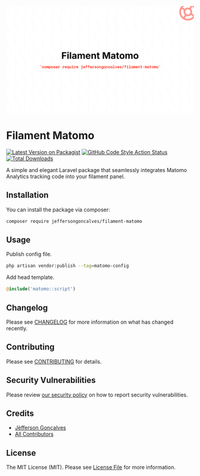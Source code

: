 <div class="filament-hidden">

![Filament Matomo](https://raw.githubusercontent.com/jeffersongoncalves/filament-matomo/master/art/jeffersongoncalves-filament-matomo.png)

</div>

# Filament Matomo

[![Latest Version on Packagist](https://img.shields.io/packagist/v/jeffersongoncalves/filament-matomo.svg?style=flat-square)](https://packagist.org/packages/jeffersongoncalves/filament-matomo)
[![GitHub Code Style Action Status](https://img.shields.io/github/actions/workflow/status/jeffersongoncalves/filament-matomo/fix-php-code-style-issues.yml?branch=master&label=code%20style&style=flat-square)](https://github.com/jeffersongoncalves/filament-matomo/actions?query=workflow%3A"Fix+PHP+code+styling"+branch%3Amaster)
[![Total Downloads](https://img.shields.io/packagist/dt/jeffersongoncalves/filament-matomo.svg?style=flat-square)](https://packagist.org/packages/jeffersongoncalves/filament-matomo)

A simple and elegant Laravel package that seamlessly integrates Matomo Analytics tracking code into your filament panel.

## Installation

You can install the package via composer:

```bash
composer require jeffersongoncalves/filament-matomo
```

## Usage

Publish config file.

```bash
php artisan vendor:publish --tag=matomo-config
```

Add head template.

```php
@include('matomo::script')
```

## Changelog

Please see [CHANGELOG](CHANGELOG.md) for more information on what has changed recently.

## Contributing

Please see [CONTRIBUTING](.github/CONTRIBUTING.md) for details.

## Security Vulnerabilities

Please review [our security policy](../../security/policy) on how to report security vulnerabilities.

## Credits

- [Jèfferson Gonçalves](https://github.com/jeffersongoncalves)
- [All Contributors](../../contributors)

## License

The MIT License (MIT). Please see [License File](LICENSE.md) for more information.
